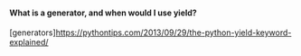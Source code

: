 #### What is a generator, and when would I use yield?
[generators]https://pythontips.com/2013/09/29/the-python-yield-keyword-explained/